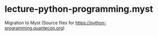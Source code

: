 # lecture-python-programming.myst
Migration to Myst (Source files for https://python-programming.quantecon.org)
